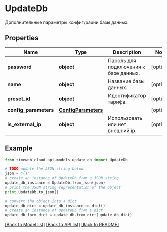 # UpdateDb

Дополнительные параметры конфигурации базы данных.

## Properties
Name | Type | Description | Notes
------------ | ------------- | ------------- | -------------
**password** | **object** | Пароль для подключения к базе данных. | [optional] 
**name** | **object** | Название базы данных. | [optional] 
**preset_id** | **object** | Идентификатор тарифа. | [optional] 
**config_parameters** | [**ConfigParameters**](ConfigParameters.md) |  | [optional] 
**is_external_ip** | **object** | Использовать или нет внешний ip. | [optional] 

## Example

```python
from timeweb_cloud_api.models.update_db import UpdateDb

# TODO update the JSON string below
json = "{}"
# create an instance of UpdateDb from a JSON string
update_db_instance = UpdateDb.from_json(json)
# print the JSON string representation of the object
print UpdateDb.to_json()

# convert the object into a dict
update_db_dict = update_db_instance.to_dict()
# create an instance of UpdateDb from a dict
update_db_form_dict = update_db.from_dict(update_db_dict)
```
[[Back to Model list]](../README.md#documentation-for-models) [[Back to API list]](../README.md#documentation-for-api-endpoints) [[Back to README]](../README.md)



